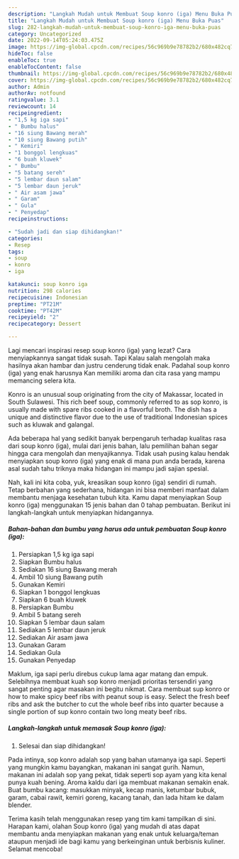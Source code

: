 ```yaml
---
description: "Langkah Mudah untuk Membuat Soup konro (iga) Menu Buka Puas"
title: "Langkah Mudah untuk Membuat Soup konro (iga) Menu Buka Puas"
slug: 282-langkah-mudah-untuk-membuat-soup-konro-iga-menu-buka-puas
category: Uncategorized
date: 2022-09-14T05:24:03.475Z
image: https://img-global.cpcdn.com/recipes/56c969b9e78782b2/680x482cq70/soup-konro-iga-foto-resep-utama.jpg
hideToc: false
enableToc: true
enableTocContent: false
thumbnail: https://img-global.cpcdn.com/recipes/56c969b9e78782b2/680x482cq70/soup-konro-iga-foto-resep-utama.jpg
cover: https://img-global.cpcdn.com/recipes/56c969b9e78782b2/680x482cq70/soup-konro-iga-foto-resep-utama.jpg
author: Admin
authorAv: notfound
ratingvalue: 3.1
reviewcount: 14
recipeingredient:
- "1,5 kg iga sapi"
- " Bumbu halus"
- "16 siung Bawang merah"
- "10 siung Bawang putih"
- " Kemiri"
- "1 bonggol lengkuas"
- "6 buah kluwek"
- " Bumbu"
- "5 batang sereh"
- "5 lembar daun salam"
- "5 lembar daun jeruk"
- " Air asam jawa"
- " Garam"
- " Gula"
- " Penyedap"
recipeinstructions:

- "Sudah jadi dan siap dihidangkan!"
categories:
- Resep
tags:
- soup
- konro
- iga

katakunci: soup konro iga 
nutrition: 298 calories
recipecuisine: Indonesian
preptime: "PT21M"
cooktime: "PT42M"
recipeyield: "2"
recipecategory: Dessert

---
```



Lagi mencari inspirasi resep soup konro (iga) yang lezat? Cara menyiapkannya sangat tidak susah. Tapi Kalau salah mengolah maka hasilnya akan hambar dan justru cenderung tidak enak. Padahal soup konro (iga) yang enak harusnya Kan memiliki aroma dan cita rasa yang mampu memancing selera kita.


Konro is an unusual soup originating from the city of Makassar, located in South Sulawesi. This rich beef soup, commonly referred to as sop konro, is usually made with spare ribs cooked in a flavorful broth. The dish has a unique and distinctive flavor due to the use of traditional Indonesian spices such as kluwak and galangal.

Ada beberapa hal yang sedikit banyak berpengaruh terhadap kualitas rasa dari soup konro (iga), mulai dari jenis bahan, lalu pemilihan bahan segar hingga cara mengolah dan menyajikannya. Tidak usah pusing kalau hendak menyiapkan soup konro (iga) yang enak di mana pun anda berada, karena asal sudah tahu triknya maka hidangan ini mampu jadi sajian spesial.


Nah, kali ini kita coba, yuk, kreasikan soup konro (iga) sendiri di rumah. Tetap berbahan yang sederhana, hidangan ini bisa memberi manfaat dalam membantu menjaga kesehatan tubuh kita. Kamu dapat menyiapkan Soup konro (iga) menggunakan 15 jenis bahan dan 0 tahap pembuatan. Berikut ini langkah-langkah untuk menyiapkan hidangannya.

<!--inarticleads1-->

##### Bahan-bahan dan bumbu yang harus ada untuk pembuatan Soup konro (iga):

1. Persiapkan 1,5 kg iga sapi
1. Siapkan  Bumbu halus
1. Sediakan 16 siung Bawang merah
1. Ambil 10 siung Bawang putih
1. Gunakan  Kemiri
1. Siapkan 1 bonggol lengkuas
1. Siapkan 6 buah kluwek
1. Persiapkan  Bumbu
1. Ambil 5 batang sereh
1. Siapkan 5 lembar daun salam
1. Sediakan 5 lembar daun jeruk
1. Sediakan  Air asam jawa
1. Gunakan  Garam
1. Sediakan  Gula
1. Gunakan  Penyedap


Maklum, iga sapi perlu direbus cukup lama agar matang dan empuk. Selebihnya membuat kuah sop konro menjadi prioritas tersendiri yang sangat penting agar masakan ini begitu nikmat. Cara membuat sup konro or how to make spicy beef ribs with peanut soup is easy. Select the fresh beef ribs and ask the butcher to cut the whole beef ribs into quarter because a single portion of sup konro contain two long meaty beef ribs. 

<!--inarticleads2-->

##### Langkah-langkah untuk memasak Soup konro (iga):


1. Selesai dan siap dihidangkan!

Pada intinya, sop konro adalah sop yang bahan utamanya iga sapi. Seperti yang mungkin kamu bayangkan, makanan ini sangat gurih. Namun, makanan ini adalah sop yang pekat, tidak seperti sop ayam yang kita kenal punya kuah bening. Aroma kaldu dari iga membuat makanan semakin enak. Buat bumbu kacang: masukkan minyak, kecap manis, ketumbar bubuk, garam, cabai rawit, kemiri goreng, kacang tanah, dan lada hitam ke dalam blender. 

Terima kasih telah menggunakan resep yang tim kami tampilkan di sini. Harapan kami, olahan Soup konro (iga) yang mudah di atas dapat membantu anda menyiapkan makanan yang enak untuk keluarga/teman ataupun menjadi ide bagi kamu yang berkeinginan untuk berbisnis kuliner. Selamat mencoba!
